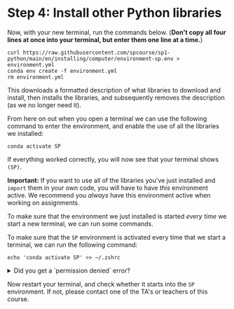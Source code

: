 # Step 4: Install other Python libraries

Now, with your new terminal, run the commands below. (**Don't copy all four lines at once into your terminal, but enter them one line at a time.**)

    curl https://raw.githubusercontent.com/spcourse/sp1-python/main/en/installing/computer/environment-sp.env > environment.yml
    conda env create -f environment.yml
    rm environment.yml

This downloads a formatted description of what libraries to download and install, then installs the libraries, and subsequently removes the description (as we no longer need it).

From here on out when you open a terminal we can use the following command to enter the environment, and enable the use of all the libraries we installed:

    conda activate SP  

If everything worked correctly, you will now see that your terminal shows `(SP)`.

**Important:** If you want to use all of the libraries you've just installed and `import` them in your own code, you will have to have *this* environment active. We recommend you *always* have this environment active when working on assignments.

To make sure that the environment we just installed is started _every time_ we start a new terminal, we can run some commands.

To make sure that the `SP` environment is activated every time that we start a terminal, we can run the following command:

    echo 'conda activate SP' >> ~/.zshrc

<details markdown="1"><summary  markdown="span">Did you get a `permission denied` error?</summary>

If you got a `permission denied` error, you can change the file permissions of `.zshrc` using this command:

    sudo chmod g+w .zshrc

You will need to enter your MacOS password after this. (It doesn't show anything when you type your password, that's normal.) Then, try this again:

    echo 'conda activate SP' >> ~/.zshrc

After which you can change the permissions back:

    sudo chmod g-w .zshrc

</details>





Now restart your terminal, and check whether it starts into the `SP` environment. If not, please contact one of the TA's or teachers of this course.
